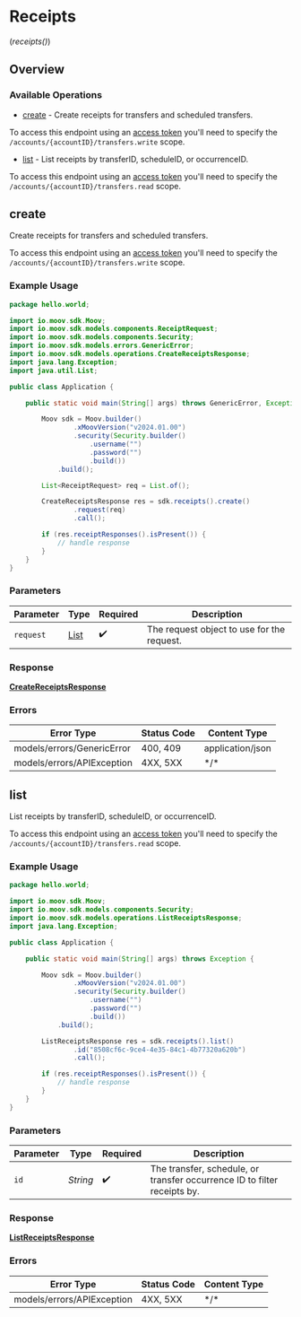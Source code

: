 # Receipts
(*receipts()*)

## Overview

### Available Operations

* [create](#create) -  Create receipts for transfers and scheduled transfers.

 To access this endpoint using an [access token](https://docs.moov.io/api/authentication/access-tokens/) 
 you'll need to specify the `/accounts/{accountID}/transfers.write` scope.
* [list](#list) - List receipts by transferID, scheduleID, or occurrenceID.

To access this endpoint using an [access token](https://docs.moov.io/api/authentication/access-tokens/) 
you'll need to specify the `/accounts/{accountID}/transfers.read` scope.

## create

 Create receipts for transfers and scheduled transfers.

 To access this endpoint using an [access token](https://docs.moov.io/api/authentication/access-tokens/) 
 you'll need to specify the `/accounts/{accountID}/transfers.write` scope.

### Example Usage

```java
package hello.world;

import io.moov.sdk.Moov;
import io.moov.sdk.models.components.ReceiptRequest;
import io.moov.sdk.models.components.Security;
import io.moov.sdk.models.errors.GenericError;
import io.moov.sdk.models.operations.CreateReceiptsResponse;
import java.lang.Exception;
import java.util.List;

public class Application {

    public static void main(String[] args) throws GenericError, Exception {

        Moov sdk = Moov.builder()
                .xMoovVersion("v2024.01.00")
                .security(Security.builder()
                    .username("")
                    .password("")
                    .build())
            .build();

        List<ReceiptRequest> req = List.of();

        CreateReceiptsResponse res = sdk.receipts().create()
                .request(req)
                .call();

        if (res.receiptResponses().isPresent()) {
            // handle response
        }
    }
}
```

### Parameters

| Parameter                                  | Type                                       | Required                                   | Description                                |
| ------------------------------------------ | ------------------------------------------ | ------------------------------------------ | ------------------------------------------ |
| `request`                                  | [List<ReceiptRequest>](../../models//.md)  | :heavy_check_mark:                         | The request object to use for the request. |

### Response

**[CreateReceiptsResponse](../../models/operations/CreateReceiptsResponse.md)**

### Errors

| Error Type                 | Status Code                | Content Type               |
| -------------------------- | -------------------------- | -------------------------- |
| models/errors/GenericError | 400, 409                   | application/json           |
| models/errors/APIException | 4XX, 5XX                   | \*/\*                      |

## list

List receipts by transferID, scheduleID, or occurrenceID.

To access this endpoint using an [access token](https://docs.moov.io/api/authentication/access-tokens/) 
you'll need to specify the `/accounts/{accountID}/transfers.read` scope.

### Example Usage

```java
package hello.world;

import io.moov.sdk.Moov;
import io.moov.sdk.models.components.Security;
import io.moov.sdk.models.operations.ListReceiptsResponse;
import java.lang.Exception;

public class Application {

    public static void main(String[] args) throws Exception {

        Moov sdk = Moov.builder()
                .xMoovVersion("v2024.01.00")
                .security(Security.builder()
                    .username("")
                    .password("")
                    .build())
            .build();

        ListReceiptsResponse res = sdk.receipts().list()
                .id("8508cf6c-9ce4-4e35-84c1-4b77320a620b")
                .call();

        if (res.receiptResponses().isPresent()) {
            // handle response
        }
    }
}
```

### Parameters

| Parameter                                                                | Type                                                                     | Required                                                                 | Description                                                              |
| ------------------------------------------------------------------------ | ------------------------------------------------------------------------ | ------------------------------------------------------------------------ | ------------------------------------------------------------------------ |
| `id`                                                                     | *String*                                                                 | :heavy_check_mark:                                                       | The transfer, schedule, or transfer occurrence ID to filter receipts by. |

### Response

**[ListReceiptsResponse](../../models/operations/ListReceiptsResponse.md)**

### Errors

| Error Type                 | Status Code                | Content Type               |
| -------------------------- | -------------------------- | -------------------------- |
| models/errors/APIException | 4XX, 5XX                   | \*/\*                      |